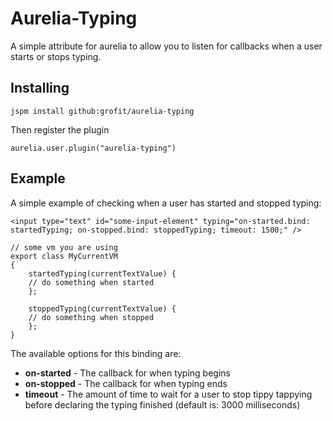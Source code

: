 # Aurelia-Typing

A simple attribute for aurelia to allow you to listen for callbacks when a user starts or stops typing.

## Installing

`jspm install github:grofit/aurelia-typing`

Then register the plugin

`aurelia.user.plugin("aurelia-typing")`

## Example

A simple example of checking when a user has started and stopped typing:
```
<input type="text" id="some-input-element" typing="on-started.bind: startedTyping; on-stopped.bind: stoppedTyping; timeout: 1500;" /> 

// some vm you are using
export class MyCurrentVM
{
    startedTyping(currentTextValue) { 
    // do something when started
    };
    
    stoppedTyping(currentTextValue) {
    // do something when stopped
    };
}
```

The available options for this binding are:

* **on-started** - The callback for when typing begins
* **on-stopped** - The callback for when typing ends
* **timeout** - The amount of time to wait for a user to stop tippy tappying before declaring the typing finished (default is: 3000 milliseconds)